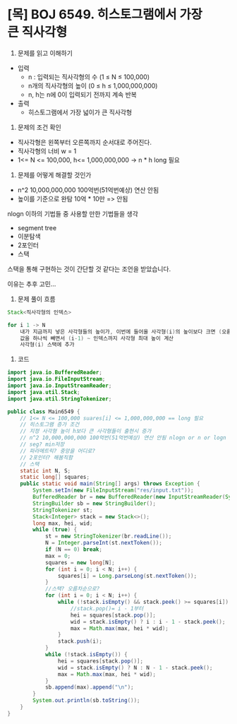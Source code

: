 # [목] BOJ 6549. 히스토그램에서 가장 큰 직사각형

1. 문제를 읽고 이해하기
- 입력
    - n : 입력되는 직사각형의 수 (1 ≤ N ≤ 100,000)
    - n개의 직사각형의 높이 (0 ≤ h ≤ 1,000,000,000)
    - n, h는 n에 0이 입력되기 전까지 계속 반복
- 출력
    - 히스토그램에서 가장 넓이가 큰 직사각형

1. 문제의 조건 확인
- 직사각형은 왼쪽부터 오른쪽까지 순서대로 주어진다.
- 직사각형의 너비 w = 1
- 1<= N <= 100,000,  h<= 1,000,000,000 → n * h  long 필요

1. 문제를 어떻게 해결할 것인가
- n^2 10,000,000,000 100억번(51억번예상) 연산 안됨
- 높이를 기준으로 완탐 10억 * 10만 => 안됨

 nlogn 이하의 기법들 중 사용할 만한 기법들을 생각

- segment tree
- 이분탐색
- 2포인터
- 스택

스택을 통해 구현하는 것이 간단할 것 같다는 조언을 받았습니다.

이유는 추후 고민…

1. 문제 풀이 흐름

```java
Stack<직사각형의 인덱스>

for i 1 -> N
	내가 지금까지 넣은 사각형들의 높이가, 이번에 들어올 사각형(i)의 높이보다 크면 (오름차순이 깨지면)
	값을 하나씩 빼면서 (i-1) ~ 인덱스까지 사각형 최대 높이 계산
	사각형(i) 스택에 추가
```

1. 코드

```java
import java.io.BufferedReader;
import java.io.FileInputStream;
import java.io.InputStreamReader;
import java.util.Stack;
import java.util.StringTokenizer;

public class Main6549 {
    // 1<= N <= 100,000 suares[i] <= 1,000,000,000 == long 필요
    // 히스토그램 증가 조건
    // 지정 사각형 높이 h보다 큰 사각형들이 출현시 증가
    // n^2 10,000,000,000 100억번(51억번예상) 연산 안됨 nlogn or n or logn
    // seg? min저장
    // 파라메트릭? 중앙을 어디로?
    // 2포인터? 해봄직함
    // 스택
    static int N, S;
    static long[] squares;
    public static void main(String[] args) throws Exception {
        System.setIn(new FileInputStream("res/input.txt"));
        BufferedReader br = new BufferedReader(new InputStreamReader(System.in));
        StringBuilder sb = new StringBuilder();
        StringTokenizer st;
        Stack<Integer> stack = new Stack<>();
        long max, hei, wid;
        while (true) {
            st = new StringTokenizer(br.readLine());
            N = Integer.parseInt(st.nextToken());
            if (N == 0) break;
            max = 0;
            squares = new long[N];
            for (int i = 0; i < N; i++) {
                squares[i] = Long.parseLong(st.nextToken());
            }
            //스택? 오름차순으로?
            for (int i = 0; i < N; i++) {
                while (!stack.isEmpty() && stack.peek() >= squares[i]) {
                    //stack.pop()= i - 1부터
                    hei = squares[stack.pop()];
                    wid = stack.isEmpty() ? i : i - 1 - stack.peek();
                    max = Math.max(max, hei * wid);
                }
                stack.push(i);
            }
            while (!stack.isEmpty()) {
                hei = squares[stack.pop()];
                wid = stack.isEmpty() ? N : N - 1 - stack.peek();
                max = Math.max(max, hei * wid);
            }
            sb.append(max).append("\n");
        }
        System.out.println(sb.toString());
    }
}
```